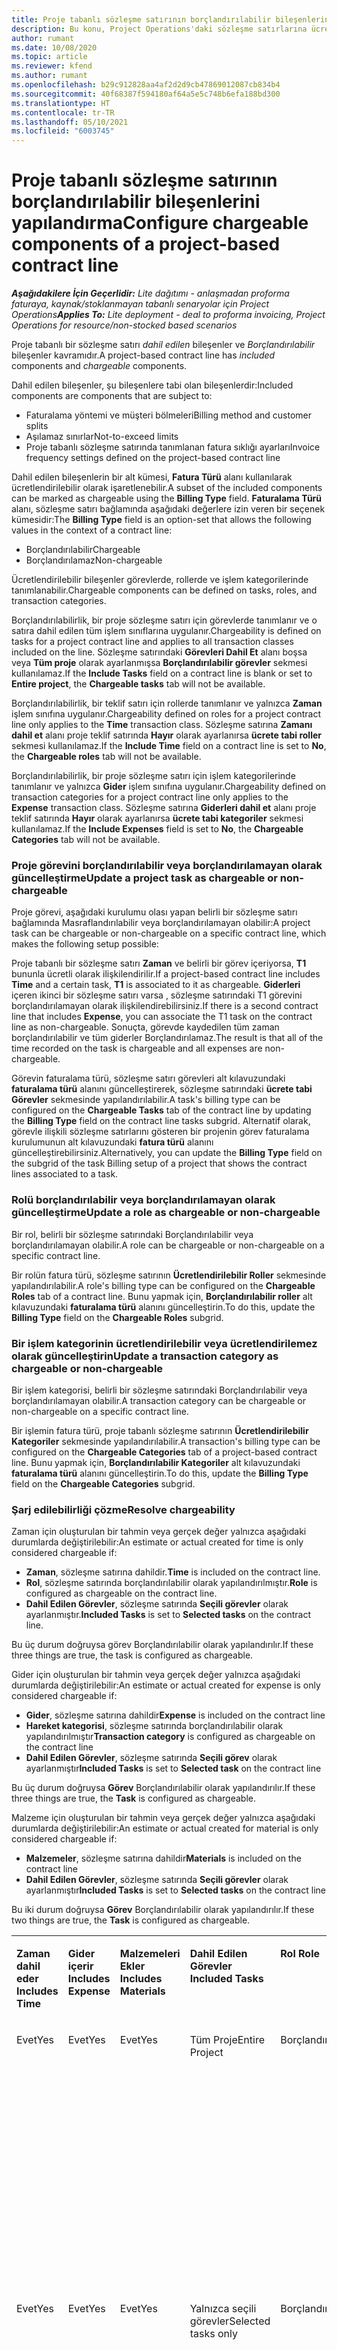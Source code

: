 ```yaml
---
title: Proje tabanlı sözleşme satırının borçlandırılabilir bileşenlerini yapılandırma
description: Bu konu, Project Operations'daki sözleşme satırlarına ücretlendirilebilir bileşenlerin nasıl eklenebilir olduğu hakkında bilgi sağlar.
author: rumant
ms.date: 10/08/2020
ms.topic: article
ms.reviewer: kfend
ms.author: rumant
ms.openlocfilehash: b29c912828aa4af2d2d9cb47869012087cb834b4
ms.sourcegitcommit: 40f68387f594180af64a5e5c748b6efa188bd300
ms.translationtype: HT
ms.contentlocale: tr-TR
ms.lasthandoff: 05/10/2021
ms.locfileid: "6003745"
---
```

# <a name="configure-chargeable-components-of-a-project-based-contract-line"></a><span data-ttu-id="10b53-103">Proje tabanlı sözleşme satırının borçlandırılabilir bileşenlerini yapılandırma</span><span class="sxs-lookup"><span data-stu-id="10b53-103">Configure chargeable components of a project-based contract line</span></span>

<span data-ttu-id="10b53-104">_**Aşağıdakilere İçin Geçerlidir:** Lite dağıtımı - anlaşmadan proforma faturaya, kaynak/stoklanmayan tabanlı senaryolar için Project Operations_</span><span class="sxs-lookup"><span data-stu-id="10b53-104">_**Applies To:** Lite deployment - deal to proforma invoicing, Project Operations for resource/non-stocked based scenarios_</span></span>

<span data-ttu-id="10b53-105">Proje tabanlı bir sözleşme satırı *dahil edilen* bileşenler ve *Borçlandırılabilir* bileşenler kavramıdır.</span><span class="sxs-lookup"><span data-stu-id="10b53-105">A project-based contract line has *included* components and *chargeable* components.</span></span>

<span data-ttu-id="10b53-106">Dahil edilen bileşenler, şu bileşenlere tabi olan bileşenlerdir:</span><span class="sxs-lookup"><span data-stu-id="10b53-106">Included components are components that are subject to:</span></span>

  - <span data-ttu-id="10b53-107">Faturalama yöntemi ve müşteri bölmeleri</span><span class="sxs-lookup"><span data-stu-id="10b53-107">Billing method and customer splits</span></span>
  - <span data-ttu-id="10b53-108">Aşılamaz sınırlar</span><span class="sxs-lookup"><span data-stu-id="10b53-108">Not-to-exceed limits</span></span> 
  - <span data-ttu-id="10b53-109">Proje tabanlı sözleşme satırında tanımlanan fatura sıklığı ayarları</span><span class="sxs-lookup"><span data-stu-id="10b53-109">Invoice frequency settings defined on the project-based contract line</span></span>

<span data-ttu-id="10b53-110">Dahil edilen bileşenlerin bir alt kümesi, **Fatura Türü** alanı kullanılarak ücretlendirilebilir olarak işaretlenebilir.</span><span class="sxs-lookup"><span data-stu-id="10b53-110">A subset of the included components can be marked as chargeable using the **Billing Type** field.</span></span> <span data-ttu-id="10b53-111">**Faturalama Türü** alanı, sözleşme satırı bağlamında aşağıdaki değerlere izin veren bir seçenek kümesidir:</span><span class="sxs-lookup"><span data-stu-id="10b53-111">The **Billing Type** field is an option-set that allows the following values in the context of a contract line:</span></span>

  - <span data-ttu-id="10b53-112">Borçlandırılabilir</span><span class="sxs-lookup"><span data-stu-id="10b53-112">Chargeable</span></span>
  - <span data-ttu-id="10b53-113">Borçlandırılamaz</span><span class="sxs-lookup"><span data-stu-id="10b53-113">Non-chargeable</span></span>

<span data-ttu-id="10b53-114">Ücretlendirilebilir bileşenler görevlerde, rollerde ve işlem kategorilerinde tanımlanabilir.</span><span class="sxs-lookup"><span data-stu-id="10b53-114">Chargeable components can be defined on tasks, roles, and transaction categories.</span></span>

<span data-ttu-id="10b53-115">Borçlandırılabilirlik, bir proje sözleşme satırı için görevlerde tanımlanır ve o satıra dahil edilen tüm işlem sınıflarına uygulanır.</span><span class="sxs-lookup"><span data-stu-id="10b53-115">Chargeability is defined on tasks for a project contract line and applies to all transaction classes included on the line.</span></span> <span data-ttu-id="10b53-116">Sözleşme satırındaki **Görevleri Dahil Et** alanı boşsa veya **Tüm proje** olarak ayarlanmışsa **Borçlandırılabilir görevler** sekmesi kullanılamaz.</span><span class="sxs-lookup"><span data-stu-id="10b53-116">If the **Include Tasks** field on a contract line is blank or set to **Entire project**, the **Chargeable tasks** tab will not be available.</span></span>

<span data-ttu-id="10b53-117">Borçlandırılabilirlik, bir teklif satırı için rollerde tanımlanır ve yalnızca **Zaman** işlem sınıfına uygulanır.</span><span class="sxs-lookup"><span data-stu-id="10b53-117">Chargeability defined on roles for a project contract line only applies to the **Time** transaction class.</span></span> <span data-ttu-id="10b53-118">Sözleşme satırına **Zamanı dahil et** alanı proje teklif satırında **Hayır** olarak ayarlanırsa **ücrete tabi roller** sekmesi kullanılamaz.</span><span class="sxs-lookup"><span data-stu-id="10b53-118">If the **Include Time** field on a contract line is set to **No**, the **Chargeable roles** tab will not be available.</span></span>

<span data-ttu-id="10b53-119">Borçlandırılabilirlik, bir proje sözleşme satırı için işlem kategorilerinde tanımlanır ve yalnızca **Gider** işlem sınıfına uygulanır.</span><span class="sxs-lookup"><span data-stu-id="10b53-119">Chargeability defined on transaction categories for a project contract line only applies to the **Expense** transaction class.</span></span> <span data-ttu-id="10b53-120">Sözleşme satırına **Giderleri dahil et** alanı proje teklif satırında **Hayır** olarak ayarlanırsa **ücrete tabi kategoriler** sekmesi kullanılamaz.</span><span class="sxs-lookup"><span data-stu-id="10b53-120">If the **Include Expenses** field is set to **No**, the **Chargeable Categories** tab will not be available.</span></span>

### <a name="update-a-project-task-as-chargeable-or-non-chargeable"></a><span data-ttu-id="10b53-121">Proje görevini borçlandırılabilir veya borçlandırılamayan olarak güncelleştirme</span><span class="sxs-lookup"><span data-stu-id="10b53-121">Update a project task as chargeable or non-chargeable</span></span>

<span data-ttu-id="10b53-122">Proje görevi, aşağıdaki kurulumu olası yapan belirli bir sözleşme satırı bağlamında Masraflandırılabilir veya borçlandırılamayan olabilir:</span><span class="sxs-lookup"><span data-stu-id="10b53-122">A project task can be chargeable or non-chargeable on a specific contract line, which makes the following setup possible:</span></span>

<span data-ttu-id="10b53-123">Proje tabanlı bir sözleşme satırı **Zaman** ve belirli bir görev içeriyorsa, **T1** bununla ücretli olarak ilişkilendirilir.</span><span class="sxs-lookup"><span data-stu-id="10b53-123">If a project-based contract line includes **Time** and a certain task, **T1** is associated to it as chargeable.</span></span> <span data-ttu-id="10b53-124">**Giderleri** içeren ikinci bir sözleşme satırı varsa , sözleşme satırındaki T1 görevini borçlandırılamayan olarak ilişkilendirebilirsiniz.</span><span class="sxs-lookup"><span data-stu-id="10b53-124">If there is a second contract line that includes **Expense**, you can associate the T1 task on the contract line as non-chargeable.</span></span> <span data-ttu-id="10b53-125">Sonuçta, görevde kaydedilen tüm zaman borçlandırılabilir ve tüm giderler Borçlandırılamaz.</span><span class="sxs-lookup"><span data-stu-id="10b53-125">The result is that all of the time recorded on the task is chargeable and all expenses are non-chargeable.</span></span>

<span data-ttu-id="10b53-126">Görevin faturalama türü, sözleşme satırı görevleri alt kılavuzundaki **faturalama türü** alanını güncelleştirerek, sözleşme satırındaki **ücrete tabi Görevler** sekmesinde yapılandırılabilir.</span><span class="sxs-lookup"><span data-stu-id="10b53-126">A task's billing type can be configured on the **Chargeable Tasks** tab of the contract line by updating the **Billing Type** field on the contract line tasks subgrid.</span></span> <span data-ttu-id="10b53-127">Alternatif olarak, görevle ilişkili sözleşme satırlarını gösteren bir projenin görev faturalama kurulumunun alt kılavuzundaki **fatura türü** alanını güncelleştirebilirsiniz.</span><span class="sxs-lookup"><span data-stu-id="10b53-127">Alternatively, you can update the **Billing Type** field on the subgrid of the task Billing setup of a project that shows the contract lines associated to a task.</span></span>

### <a name="update-a-role-as-chargeable-or-non-chargeable"></a><span data-ttu-id="10b53-128">Rolü borçlandırılabilir veya borçlandırılamayan olarak güncelleştirme</span><span class="sxs-lookup"><span data-stu-id="10b53-128">Update a role as chargeable or non-chargeable</span></span>

<span data-ttu-id="10b53-129">Bir rol, belirli bir sözleşme satırındaki Borçlandırılabilir veya borçlandırılamayan olabilir.</span><span class="sxs-lookup"><span data-stu-id="10b53-129">A role can be chargeable or non-chargeable on a specific contract line.</span></span>

<span data-ttu-id="10b53-130">Bir rolün fatura türü, sözleşme satırının **Ücretlendirilebilir Roller** sekmesinde yapılandırılabilir.</span><span class="sxs-lookup"><span data-stu-id="10b53-130">A role's billing type can be configured on the **Chargeable Roles** tab of a contract line.</span></span> <span data-ttu-id="10b53-131">Bunu yapmak için, **Borçlandırılabilir roller** alt kılavuzundaki **faturalama türü** alanını güncelleştirin.</span><span class="sxs-lookup"><span data-stu-id="10b53-131">To do this, update the **Billing Type** field on the **Chargeable Roles** subgrid.</span></span>

### <a name="update-a-transaction-category-as-chargeable-or-non-chargeable"></a><span data-ttu-id="10b53-132">Bir işlem kategorinin ücretlendirilebilir veya ücretlendirilemez olarak güncelleştirin</span><span class="sxs-lookup"><span data-stu-id="10b53-132">Update a transaction category as chargeable or non-chargeable</span></span>

<span data-ttu-id="10b53-133">Bir işlem kategorisi, belirli bir sözleşme satırındaki Borçlandırılabilir veya borçlandırılamayan olabilir.</span><span class="sxs-lookup"><span data-stu-id="10b53-133">A transaction category can be chargeable or non-chargeable on a specific contract line.</span></span>

<span data-ttu-id="10b53-134">Bir işlemin fatura türü, proje tabanlı sözleşme satırının **Ücretlendirilebilir Kategoriler** sekmesinde yapılandırılabilir.</span><span class="sxs-lookup"><span data-stu-id="10b53-134">A transaction's billing type can be configured on the **Chargeable Categories** tab of a project-based contract line.</span></span> <span data-ttu-id="10b53-135">Bunu yapmak için, **Borçlandırılabilir Kategoriler** alt kılavuzundaki **faturalama türü** alanını güncelleştirin.</span><span class="sxs-lookup"><span data-stu-id="10b53-135">To do this, update the **Billing Type** field on the **Chargeable Categories** subgrid.</span></span>

### <a name="resolve-chargeability"></a><span data-ttu-id="10b53-136">Şarj edilebilirliği çözme</span><span class="sxs-lookup"><span data-stu-id="10b53-136">Resolve chargeability</span></span>

<span data-ttu-id="10b53-137">Zaman için oluşturulan bir tahmin veya gerçek değer yalnızca aşağıdaki durumlarda değiştirilebilir:</span><span class="sxs-lookup"><span data-stu-id="10b53-137">An estimate or actual created for time is only considered chargeable if:</span></span>

   - <span data-ttu-id="10b53-138">**Zaman**, sözleşme satırına dahildir.</span><span class="sxs-lookup"><span data-stu-id="10b53-138">**Time** is included on the contract line.</span></span>
   - <span data-ttu-id="10b53-139">**Rol**, sözleşme satırında borçlandırılabilir olarak yapılandırılmıştır.</span><span class="sxs-lookup"><span data-stu-id="10b53-139">**Role** is configured as chargeable on the contract line.</span></span>
   - <span data-ttu-id="10b53-140">**Dahil Edilen Görevler**, sözleşme satırında **Seçili görevler** olarak ayarlanmıştır.</span><span class="sxs-lookup"><span data-stu-id="10b53-140">**Included Tasks** is set to **Selected tasks** on the contract line.</span></span>
 
 <span data-ttu-id="10b53-141">Bu üç durum doğruysa görev Borçlandırılabilir olarak yapılandırılır.</span><span class="sxs-lookup"><span data-stu-id="10b53-141">If these three things are true, the task is configured as chargeable.</span></span> 

<span data-ttu-id="10b53-142">Gider için oluşturulan bir tahmin veya gerçek değer yalnızca aşağıdaki durumlarda değiştirilebilir:</span><span class="sxs-lookup"><span data-stu-id="10b53-142">An estimate or actual created for expense is only considered chargeable if:</span></span>

   - <span data-ttu-id="10b53-143">**Gider**, sözleşme satırına dahildir</span><span class="sxs-lookup"><span data-stu-id="10b53-143">**Expense** is included on the contract line</span></span>
   - <span data-ttu-id="10b53-144">**Hareket kategorisi**, sözleşme satırında borçlandırılabilir olarak yapılandırılmıştır</span><span class="sxs-lookup"><span data-stu-id="10b53-144">**Transaction category** is configured as chargeable on the contract line</span></span>
   - <span data-ttu-id="10b53-145">**Dahil Edilen Görevler**, sözleşme satırında **Seçili görev** olarak ayarlanmıştır</span><span class="sxs-lookup"><span data-stu-id="10b53-145">**Included Tasks** is set to **Selected task** on the contract line</span></span>
  
 <span data-ttu-id="10b53-146">Bu üç durum doğruysa **Görev** Borçlandırılabilir olarak yapılandırılır.</span><span class="sxs-lookup"><span data-stu-id="10b53-146">If these three things are true, the **Task** is configured as chargeable.</span></span> 

<span data-ttu-id="10b53-147">Malzeme için oluşturulan bir tahmin veya gerçek değer yalnızca aşağıdaki durumlarda değiştirilebilir:</span><span class="sxs-lookup"><span data-stu-id="10b53-147">An estimate or actual created for material is only considered chargeable if:</span></span>

   - <span data-ttu-id="10b53-148">**Malzemeler**, sözleşme satırına dahildir</span><span class="sxs-lookup"><span data-stu-id="10b53-148">**Materials** is included on the contract line</span></span>
   - <span data-ttu-id="10b53-149">**Dahil Edilen Görevler**, sözleşme satırında **Seçili görevler** olarak ayarlanmıştır</span><span class="sxs-lookup"><span data-stu-id="10b53-149">**Included Tasks** is set to **Selected tasks** on the contract line</span></span>

<span data-ttu-id="10b53-150">Bu iki durum doğruysa **Görev** Borçlandırılabilir olarak yapılandırılır.</span><span class="sxs-lookup"><span data-stu-id="10b53-150">If these two things are true, the **Task** is configured as chargeable.</span></span> 

<table border="0" cellspacing="0" cellpadding="0">
    <tbody>
        <tr>
            <td width="70" valign="top">
                <p><span data-ttu-id="10b53-151">
                    <strong>Zaman dahil eder</strong>
                </span><span class="sxs-lookup"><span data-stu-id="10b53-151">
                    <strong>Includes Time</strong>
                </span></span></p>
            </td>
            <td width="78" valign="top">
                <p><span data-ttu-id="10b53-152">
                    <strong>Gider içerir</strong>
                    <strong></strong>
                </span><span class="sxs-lookup"><span data-stu-id="10b53-152">
                    <strong>Includes Expense</strong>
                    <strong></strong>
                </span></span></p>
            </td>
            <td width="63" valign="top">
                <p><span data-ttu-id="10b53-153">
                    <strong>Malzemeleri Ekler</strong>
                    <strong></strong>
                </span><span class="sxs-lookup"><span data-stu-id="10b53-153">
                    <strong>Includes Materials</strong>
                    <strong></strong>
                </span></span></p>
            </td>
            <td width="75" valign="top">
                <p><span data-ttu-id="10b53-154">
                    <strong>Dahil Edilen Görevler</strong>
                    <strong></strong>
                </span><span class="sxs-lookup"><span data-stu-id="10b53-154">
                    <strong>Included Tasks</strong>
                    <strong></strong>
                </span></span></p>
            </td>
            <td width="65" valign="top">
                <p><span data-ttu-id="10b53-155">
                    <strong>Rol</strong>
                    <strong></strong>
                </span><span class="sxs-lookup"><span data-stu-id="10b53-155">
                    <strong>Role</strong>
                    <strong></strong>
                </span></span></p>
            </td>
            <td width="70" valign="top">
                <p><span data-ttu-id="10b53-156">
                    <strong>Kategori</strong>
                    <strong></strong>
                </span><span class="sxs-lookup"><span data-stu-id="10b53-156">
                    <strong>Category</strong>
                    <strong></strong>
                </span></span></p>
            </td>
            <td width="65" valign="top">
                <p><span data-ttu-id="10b53-157">
                    <strong>Görev</strong>
                    <strong></strong>
                </span><span class="sxs-lookup"><span data-stu-id="10b53-157">
                    <strong>Task</strong>
                    <strong></strong>
                </span></span></p>
            </td>
            <td width="350" valign="top">
                <p><span data-ttu-id="10b53-158">
                    <strong>Borçlandırılabilirlik etkisi</strong>
                </span><span class="sxs-lookup"><span data-stu-id="10b53-158">
                    <strong>Chargeability impact</strong>
                </span></span></p>
            </td>
        </tr>
        <tr>
            <td width="70" valign="top">
                <p>
<span data-ttu-id="10b53-159">Evet</span><span class="sxs-lookup"><span data-stu-id="10b53-159">Yes</span></span> </p>
            </td>
            <td width="78" valign="top">
                <p>
<span data-ttu-id="10b53-160">Evet</span><span class="sxs-lookup"><span data-stu-id="10b53-160">Yes</span></span> </p>
            </td>
            <td width="63" valign="top">
                <p>
<span data-ttu-id="10b53-161">Evet</span><span class="sxs-lookup"><span data-stu-id="10b53-161">Yes</span></span> </p>
            </td>
            <td width="75" valign="top">
                <p>
<span data-ttu-id="10b53-162">Tüm Proje</span><span class="sxs-lookup"><span data-stu-id="10b53-162">Entire Project</span></span> </p>
            </td>
            <td width="65" valign="top">
                <p>
<span data-ttu-id="10b53-163">Borçlandırılabilir</span><span class="sxs-lookup"><span data-stu-id="10b53-163">Chargeable</span></span> </p>
            </td>
            <td width="70" valign="top">
                <p>
<span data-ttu-id="10b53-164">Borçlandırılabilir</span><span class="sxs-lookup"><span data-stu-id="10b53-164">Chargeable</span></span> </p>
            </td>
            <td width="65" valign="top">
                <p>
<span data-ttu-id="10b53-165">Ayarlanamıyor</span><span class="sxs-lookup"><span data-stu-id="10b53-165">Can't be set</span></span> </p>
            </td>
            <td width="350" valign="top">
                <p>
<span data-ttu-id="10b53-166">Bir zaman gerçek değeri faturalama: <strong>Borçlandırılabilir</strong>
                </span><span class="sxs-lookup"><span data-stu-id="10b53-166">Billing on a time actual: <strong>Chargeable</strong>
                </span></span></p>
                <p>
<span data-ttu-id="10b53-167">Gider gerçek değeri faturalama türü: <strong>Borçlandırılabilir</strong>
                </span><span class="sxs-lookup"><span data-stu-id="10b53-167">Billing type on expense actual: <strong>Chargeable</strong>
                </span></span></p>
                <p>
<span data-ttu-id="10b53-168">Malzeme gerçek değeri faturalama türü: <strong>Borçlandırılabilir</strong>
                </span><span class="sxs-lookup"><span data-stu-id="10b53-168">Billing type on material actual: <strong>Chargeable</strong>
                </span></span></p>
            </td>
        </tr>
        <tr>
            <td width="70" valign="top">
                <p>
<span data-ttu-id="10b53-169">Evet</span><span class="sxs-lookup"><span data-stu-id="10b53-169">Yes</span></span> </p>
            </td>
            <td width="78" valign="top">
                <p>
<span data-ttu-id="10b53-170">Evet</span><span class="sxs-lookup"><span data-stu-id="10b53-170">Yes</span></span> </p>
            </td>
            <td width="63" valign="top">
                <p>
<span data-ttu-id="10b53-171">Evet</span><span class="sxs-lookup"><span data-stu-id="10b53-171">Yes</span></span> </p>
            </td>
            <td width="75" valign="top">
                <p>
<span data-ttu-id="10b53-172">Yalnızca seçili görevler</span><span class="sxs-lookup"><span data-stu-id="10b53-172">Selected tasks only</span></span> </p>
            </td>
            <td width="65" valign="top">
                <p>
<span data-ttu-id="10b53-173">Borçlandırılabilir</span><span class="sxs-lookup"><span data-stu-id="10b53-173">Chargeable</span></span> </p>
            </td>
            <td width="70" valign="top">
                <p>
<span data-ttu-id="10b53-174">Borçlandırılabilir</span><span class="sxs-lookup"><span data-stu-id="10b53-174">Chargeable</span></span> </p>
            </td>
            <td width="65" valign="top">
                <p>
<span data-ttu-id="10b53-175">Borçlandırılabilir</span><span class="sxs-lookup"><span data-stu-id="10b53-175">Chargeable</span></span> </p>
            </td>
            <td width="350" valign="top">
                <p>
<span data-ttu-id="10b53-176">Bir zaman gerçek değeri faturalama: <strong>Borçlandırılabilir</strong>
                </span><span class="sxs-lookup"><span data-stu-id="10b53-176">Billing on a time actual: <strong>Chargeable</strong>
                </span></span></p>
                <p>
<span data-ttu-id="10b53-177">Gider gerçek değeri faturalama türü: <strong>Borçlandırılabilir</strong>
                </span><span class="sxs-lookup"><span data-stu-id="10b53-177">Billing type on expense actual: <strong>Chargeable</strong>
                </span></span></p>
                <p>
<span data-ttu-id="10b53-178">Malzeme gerçek değeri faturalama türü: <strong>Borçlandırılabilir</strong>
                </span><span class="sxs-lookup"><span data-stu-id="10b53-178">Billing type on material actual: <strong>Chargeable</strong>
                </span></span></p>
            </td>
        </tr>
        <tr>
            <td width="70" valign="top">
                <p>
<span data-ttu-id="10b53-179">Evet</span><span class="sxs-lookup"><span data-stu-id="10b53-179">Yes</span></span> </p>
            </td>
            <td width="78" valign="top">
                <p>
<span data-ttu-id="10b53-180">Evet</span><span class="sxs-lookup"><span data-stu-id="10b53-180">Yes</span></span> </p>
            </td>
            <td width="63" valign="top">
                <p>
<span data-ttu-id="10b53-181">Evet</span><span class="sxs-lookup"><span data-stu-id="10b53-181">Yes</span></span> </p>
            </td>
            <td width="75" valign="top">
                <p>
<span data-ttu-id="10b53-182">Yalnızca seçili görevler</span><span class="sxs-lookup"><span data-stu-id="10b53-182">Selected tasks only</span></span> </p>
            </td>
            <td width="65" valign="top">
                <p><span data-ttu-id="10b53-183">
                    <strong>Borçlandırılamaz</strong>
                </span><span class="sxs-lookup"><span data-stu-id="10b53-183">
                    <strong>Non - Chargeable</strong>
                </span></span></p>
            </td>
            <td width="70" valign="top">
                <p>
<span data-ttu-id="10b53-184">Borçlandırılabilir</span><span class="sxs-lookup"><span data-stu-id="10b53-184">Chargeable</span></span> </p>
            </td>
            <td width="65" valign="top">
                <p>
<span data-ttu-id="10b53-185">Borçlandırılabilir</span><span class="sxs-lookup"><span data-stu-id="10b53-185">Chargeable</span></span> </p>
            </td>
            <td width="350" valign="top">
                <p>
<span data-ttu-id="10b53-186">Bir zaman gerçek değeri faturalama: <strong>Borçlandırılamaz</strong>
                </span><span class="sxs-lookup"><span data-stu-id="10b53-186">Billing on a time actual: <strong>Non-Chargeable</strong>
                </span></span></p>
                <p>
<span data-ttu-id="10b53-187">Geçerli gider faturalama türü: Borçlandırılabilir</span><span class="sxs-lookup"><span data-stu-id="10b53-187">Billing type on expense actual: Chargeable</span></span> </p>
                <p>
<span data-ttu-id="10b53-188">Geçerli malzemede faturalama türü: Borçlandırılabilir</span><span class="sxs-lookup"><span data-stu-id="10b53-188">Billing type on material actual: Chargeable</span></span> </p>
            </td>
        </tr>
        <tr>
            <td width="70" valign="top">
                <p>
<span data-ttu-id="10b53-189">Evet</span><span class="sxs-lookup"><span data-stu-id="10b53-189">Yes</span></span> </p>
            </td>
            <td width="78" valign="top">
                <p>
<span data-ttu-id="10b53-190">Evet</span><span class="sxs-lookup"><span data-stu-id="10b53-190">Yes</span></span> </p>
            </td>
            <td width="63" valign="top">
                <p>
<span data-ttu-id="10b53-191">Evet</span><span class="sxs-lookup"><span data-stu-id="10b53-191">Yes</span></span> </p>
            </td>
            <td width="75" valign="top">
                <p>
<span data-ttu-id="10b53-192">Yalnızca seçili görevler</span><span class="sxs-lookup"><span data-stu-id="10b53-192">Selected tasks only</span></span> </p>
            </td>
            <td width="65" valign="top">
                <p>
<span data-ttu-id="10b53-193">Borçlandırılabilir</span><span class="sxs-lookup"><span data-stu-id="10b53-193">Chargeable</span></span> </p>
            </td>
            <td width="70" valign="top">
                <p>
<span data-ttu-id="10b53-194">Borçlandırılabilir</span><span class="sxs-lookup"><span data-stu-id="10b53-194">Chargeable</span></span> </p>
            </td>
            <td width="65" valign="top">
                <p><span data-ttu-id="10b53-195">
                    <strong>Borçlandırılamaz</strong>
                </span><span class="sxs-lookup"><span data-stu-id="10b53-195">
                    <strong>Non-Chargeable</strong>
                </span></span></p>
            </td>
            <td width="350" valign="top">
                <p>
<span data-ttu-id="10b53-196">Bir zaman gerçek değeri faturalama: <strong>Borçlandırılamaz</strong>
                </span><span class="sxs-lookup"><span data-stu-id="10b53-196">Billing on a time actual: <strong>Non-Chargeable</strong>
                </span></span></p>
                <p>
<span data-ttu-id="10b53-197">Gider gerçek değeri faturalama türü: <strong>Borçlandırılamaz</strong>
                </span><span class="sxs-lookup"><span data-stu-id="10b53-197">Billing type on expense actual: <strong>Non-Chargeable</strong>
                </span></span></p>
                <p>
<span data-ttu-id="10b53-198">Malzeme gerçek değeri faturalama türü: <strong>Borçlandırılamaz</strong>
                </span><span class="sxs-lookup"><span data-stu-id="10b53-198">Billing type on material actual: <strong>Non-Chargeable</strong>
                </span></span></p>
            </td>
        </tr>
        <tr>
            <td width="70" valign="top">
                <p>
<span data-ttu-id="10b53-199">Evet</span><span class="sxs-lookup"><span data-stu-id="10b53-199">Yes</span></span> </p>
            </td>
            <td width="78" valign="top">
                <p>
<span data-ttu-id="10b53-200">Evet</span><span class="sxs-lookup"><span data-stu-id="10b53-200">Yes</span></span> </p>
            </td>
            <td width="63" valign="top">
                <p>
<span data-ttu-id="10b53-201">Evet</span><span class="sxs-lookup"><span data-stu-id="10b53-201">Yes</span></span> </p>
            </td>
            <td width="75" valign="top">
                <p>
<span data-ttu-id="10b53-202">Yalnızca seçili görevler</span><span class="sxs-lookup"><span data-stu-id="10b53-202">Selected tasks only</span></span> </p>
            </td>
            <td width="65" valign="top">
                <p><span data-ttu-id="10b53-203">
                    <strong>Borçlandırılamaz</strong>
                </span><span class="sxs-lookup"><span data-stu-id="10b53-203">
                    <strong>Non-Chargeable</strong>
                </span></span></p>
            </td>
            <td width="70" valign="top">
                <p>
<span data-ttu-id="10b53-204">Borçlandırılabilir</span><span class="sxs-lookup"><span data-stu-id="10b53-204">Chargeable</span></span> </p>
            </td>
            <td width="65" valign="top">
                <p><span data-ttu-id="10b53-205">
                    <strong>Borçlandırılamaz</strong>
                </span><span class="sxs-lookup"><span data-stu-id="10b53-205">
                    <strong>Non- Chargeable</strong>
                </span></span></p>
            </td>
            <td width="350" valign="top">
                <p>
<span data-ttu-id="10b53-206">Bir zaman gerçek değeri faturalama: <strong>Borçlandırılamaz</strong>
                </span><span class="sxs-lookup"><span data-stu-id="10b53-206">Billing on a time actual: <strong>Non-Chargeable</strong>
                </span></span></p>
                <p>
<span data-ttu-id="10b53-207">Gider gerçek değeri faturalama türü: <strong>Borçlandırılamaz</strong>
                </span><span class="sxs-lookup"><span data-stu-id="10b53-207">Billing type on expense actual: <strong>Non-Chargeable</strong>
                </span></span></p>
                <p>
<span data-ttu-id="10b53-208">Malzeme gerçek değeri faturalama türü: <strong>Borçlandırılamaz</strong>
                </span><span class="sxs-lookup"><span data-stu-id="10b53-208">Billing type on material actual: <strong> Non-Chargeable</strong>
                </span></span></p>
            </td>
        </tr>
        <tr>
            <td width="70" valign="top">
                <p>
<span data-ttu-id="10b53-209">Evet</span><span class="sxs-lookup"><span data-stu-id="10b53-209">Yes</span></span> </p>
            </td>
            <td width="78" valign="top">
                <p>
<span data-ttu-id="10b53-210">Evet</span><span class="sxs-lookup"><span data-stu-id="10b53-210">Yes</span></span> </p>
            </td>
            <td width="63" valign="top">
                <p>
<span data-ttu-id="10b53-211">Evet</span><span class="sxs-lookup"><span data-stu-id="10b53-211">Yes</span></span> </p>
            </td>
            <td width="75" valign="top">
                <p>
<span data-ttu-id="10b53-212">Yalnızca seçili görevler</span><span class="sxs-lookup"><span data-stu-id="10b53-212">Selected tasks only</span></span> </p>
            </td>
            <td width="65" valign="top">
                <p><span data-ttu-id="10b53-213">
                    <strong>Borçlandırılamaz</strong>
                </span><span class="sxs-lookup"><span data-stu-id="10b53-213">
                    <strong>Non-Chargeable</strong>
                </span></span></p>
            </td>
            <td width="70" valign="top">
                <p><span data-ttu-id="10b53-214">
                    <strong>Borçlandırılamaz</strong>
                </span><span class="sxs-lookup"><span data-stu-id="10b53-214">
                    <strong>Non-Chargeable</strong>
                </span></span></p>
            </td>
            <td width="65" valign="top">
                <p>
<span data-ttu-id="10b53-215">Borçlandırılabilir</span><span class="sxs-lookup"><span data-stu-id="10b53-215">Chargeable</span></span> </p>
            </td>
            <td width="350" valign="top">
                <p>
<span data-ttu-id="10b53-216">Bir zaman gerçek değeri faturalama: <strong>Borçlandırılamaz</strong>
                </span><span class="sxs-lookup"><span data-stu-id="10b53-216">Billing on a time actual: <strong>Non-Chargeable</strong>
                </span></span></p>
                <p>
<span data-ttu-id="10b53-217">Gider gerçek değeri faturalama türü: <strong>Borçlandırılamaz</strong>
                </span><span class="sxs-lookup"><span data-stu-id="10b53-217">Billing type on expense actual: <strong> Non-Chargeable</strong>
                </span></span></p>
                <p>
<span data-ttu-id="10b53-218">Geçerli malzemede faturalama türü: Borçlandırılabilir</span><span class="sxs-lookup"><span data-stu-id="10b53-218">Billing type on material actual: Chargeable</span></span> </p>
            </td>
        </tr>
        <tr>
            <td width="70" valign="top">
                <p><span data-ttu-id="10b53-219">
                    <strong>No</strong>
                </span><span class="sxs-lookup"><span data-stu-id="10b53-219">
                    <strong>No</strong>
                </span></span></p>
            </td>
            <td width="78" valign="top">
                <p>
<span data-ttu-id="10b53-220">Evet</span><span class="sxs-lookup"><span data-stu-id="10b53-220">Yes</span></span> </p>
            </td>
            <td width="63" valign="top">
                <p>
<span data-ttu-id="10b53-221">Evet</span><span class="sxs-lookup"><span data-stu-id="10b53-221">Yes</span></span> </p>
            </td>
            <td width="75" valign="top">
                <p>
<span data-ttu-id="10b53-222">Tüm Proje</span><span class="sxs-lookup"><span data-stu-id="10b53-222">Entire Project</span></span> </p>
            </td>
            <td width="65" valign="top">
                <p>
<span data-ttu-id="10b53-223">Ayarlanamıyor</span><span class="sxs-lookup"><span data-stu-id="10b53-223">Can't be set</span></span> </p>
            </td>
            <td width="70" valign="top">
                <p><span data-ttu-id="10b53-224">
                    <strong>Borçlandırılabilir</strong>
                </span><span class="sxs-lookup"><span data-stu-id="10b53-224">
                    <strong>Chargeable</strong>
                </span></span></p>
            </td>
            <td width="65" valign="top">
                <p>
<span data-ttu-id="10b53-225">Ayarlanamıyor</span><span class="sxs-lookup"><span data-stu-id="10b53-225">Can't be set</span></span> </p>
            </td>
            <td width="350" valign="top">
                <p>
<span data-ttu-id="10b53-226">Bir zaman gerçek değeri faturalama: <strong>Kullanılamaz</strong>
                </span><span class="sxs-lookup"><span data-stu-id="10b53-226">Billing on a time actual: <strong>Not available</strong>
                </span></span></p>
                <p>
<span data-ttu-id="10b53-227">Geçerli gider faturalama türü: Borçlandırılabilir</span><span class="sxs-lookup"><span data-stu-id="10b53-227">Billing type on expense actual: Chargeable</span></span> </p>
                <p>
<span data-ttu-id="10b53-228">Geçerli malzemede faturalama türü: Borçlandırılabilir</span><span class="sxs-lookup"><span data-stu-id="10b53-228">Billing type on material actual: Chargeable</span></span> </p>
            </td>
        </tr>
        <tr>
            <td width="70" valign="top">
                <p><span data-ttu-id="10b53-229">
                    <strong>No</strong>
                </span><span class="sxs-lookup"><span data-stu-id="10b53-229">
                    <strong>No</strong>
                </span></span></p>
            </td>
            <td width="78" valign="top">
                <p>
<span data-ttu-id="10b53-230">Evet</span><span class="sxs-lookup"><span data-stu-id="10b53-230">Yes</span></span> </p>
            </td>
            <td width="63" valign="top">
                <p>
<span data-ttu-id="10b53-231">Evet</span><span class="sxs-lookup"><span data-stu-id="10b53-231">Yes</span></span> </p>
            </td>
            <td width="75" valign="top">
                <p>
<span data-ttu-id="10b53-232">Tüm Proje</span><span class="sxs-lookup"><span data-stu-id="10b53-232">Entire Project</span></span> </p>
            </td>
            <td width="65" valign="top">
                <p>
<span data-ttu-id="10b53-233">Ayarlanamıyor</span><span class="sxs-lookup"><span data-stu-id="10b53-233">Can't be set</span></span> </p>
            </td>
            <td width="70" valign="top">
                <p><span data-ttu-id="10b53-234">
                    <strong>Borçlandırılamaz</strong>
                </span><span class="sxs-lookup"><span data-stu-id="10b53-234">
                    <strong>Non-Chargeable</strong>
                </span></span></p>
            </td>
            <td width="65" valign="top">
                <p>
<span data-ttu-id="10b53-235">Ayarlanamıyor</span><span class="sxs-lookup"><span data-stu-id="10b53-235">Can't be set</span></span> </p>
            </td>
            <td width="350" valign="top">
                <p>
<span data-ttu-id="10b53-236">Bir zaman gerçek değeri faturalama: <strong>Kullanılamaz</strong>
                </span><span class="sxs-lookup"><span data-stu-id="10b53-236">Billing on a time actual: <strong>Not available</strong>
                </span></span></p>
                <p>
<span data-ttu-id="10b53-237">Gider gerçek değeri faturalama türü: <strong>Borçlandırılamaz</strong>
                </span><span class="sxs-lookup"><span data-stu-id="10b53-237">Billing type on expense actual: <strong> Non-chargeable</strong>
                </span></span></p>
                <p>
<span data-ttu-id="10b53-238">Geçerli malzemede faturalama türü: Borçlandırılabilir</span><span class="sxs-lookup"><span data-stu-id="10b53-238">Billing type on material actual: Chargeable</span></span> </p>
            </td>
        </tr>
        <tr>
            <td width="70" valign="top">
                <p>
<span data-ttu-id="10b53-239">Evet</span><span class="sxs-lookup"><span data-stu-id="10b53-239">Yes</span></span> </p>
            </td>
            <td width="78" valign="top">
                <p><span data-ttu-id="10b53-240">
                    <strong>No</strong>
                </span><span class="sxs-lookup"><span data-stu-id="10b53-240">
                    <strong>No</strong>
                </span></span></p>
            </td>
            <td width="63" valign="top">
                <p>
<span data-ttu-id="10b53-241">Evet</span><span class="sxs-lookup"><span data-stu-id="10b53-241">Yes</span></span> </p>
            </td>
            <td width="75" valign="top">
                <p>
<span data-ttu-id="10b53-242">Tüm Proje</span><span class="sxs-lookup"><span data-stu-id="10b53-242">Entire Project</span></span> </p>
            </td>
            <td width="65" valign="top">
                <p>
<span data-ttu-id="10b53-243">Borçlandırılabilir</span><span class="sxs-lookup"><span data-stu-id="10b53-243">Chargeable</span></span> </p>
            </td>
            <td width="70" valign="top">
                <p>
<span data-ttu-id="10b53-244">Ayarlanamıyor</span><span class="sxs-lookup"><span data-stu-id="10b53-244">Can't be set</span></span> </p>
            </td>
            <td width="65" valign="top">
                <p>
<span data-ttu-id="10b53-245">Ayarlanamıyor</span><span class="sxs-lookup"><span data-stu-id="10b53-245">Can't be set</span></span> </p>
            </td>
            <td width="350" valign="top">
                <p>
<span data-ttu-id="10b53-246">Bir Zaman fiili faturalama: Ücretli</span><span class="sxs-lookup"><span data-stu-id="10b53-246">Billing on a time actual: Chargeable</span></span> </p>
                <p>
<span data-ttu-id="10b53-247">Gider gerçek değeri faturalama türü:<strong> Kullanılamaz</strong>
                </span><span class="sxs-lookup"><span data-stu-id="10b53-247">Billing type on expense actual:<strong> Not available</strong>
                </span></span></p>
                <p>
<span data-ttu-id="10b53-248">Geçerli malzemede faturalama türü: Borçlandırılabilir</span><span class="sxs-lookup"><span data-stu-id="10b53-248">Billing type on material actual: Chargeable</span></span> </p>
            </td>
        </tr>
        <tr>
            <td width="70" valign="top">
                <p>
<span data-ttu-id="10b53-249">Evet</span><span class="sxs-lookup"><span data-stu-id="10b53-249">Yes</span></span> </p>
            </td>
            <td width="78" valign="top">
                <p><span data-ttu-id="10b53-250">
                    <strong>No</strong>
                </span><span class="sxs-lookup"><span data-stu-id="10b53-250">
                    <strong>No</strong>
                </span></span></p>
            </td>
            <td width="63" valign="top">
                <p>
<span data-ttu-id="10b53-251">Evet</span><span class="sxs-lookup"><span data-stu-id="10b53-251">Yes</span></span> </p>
            </td>
            <td width="75" valign="top">
                <p>
<span data-ttu-id="10b53-252">Tüm Proje</span><span class="sxs-lookup"><span data-stu-id="10b53-252">Entire Project</span></span> </p>
            </td>
            <td width="65" valign="top">
                <p><span data-ttu-id="10b53-253">
                    <strong>Borçlandırılamaz</strong>
                </span><span class="sxs-lookup"><span data-stu-id="10b53-253">
                    <strong>Non-Chargeable</strong>
                </span></span></p>
            </td>
            <td width="70" valign="top">
                <p>
<span data-ttu-id="10b53-254">Ayarlanamıyor</span><span class="sxs-lookup"><span data-stu-id="10b53-254">Can't be set</span></span> </p>
            </td>
            <td width="65" valign="top">
                <p>
<span data-ttu-id="10b53-255">Ayarlanamıyor</span><span class="sxs-lookup"><span data-stu-id="10b53-255">Can't be set</span></span> </p>
            </td>
            <td width="350" valign="top">
                <p>
<span data-ttu-id="10b53-256">Bir zaman gerçek değeri faturalama: <strong>Borçlandırılamaz</strong>
                </span><span class="sxs-lookup"><span data-stu-id="10b53-256">Billing on a time actual: <strong>Non-chargeable </strong>
                </span></span></p>
                <p>
<span data-ttu-id="10b53-257">Gider gerçek değeri faturalama türü:<strong> Kullanılamaz</strong>
                </span><span class="sxs-lookup"><span data-stu-id="10b53-257">Billing type on expense actual:<strong> Not available</strong>
                </span></span></p>
                <p>
<span data-ttu-id="10b53-258">Geçerli malzemede faturalama türü: Borçlandırılabilir</span><span class="sxs-lookup"><span data-stu-id="10b53-258">Billing type on material actual: Chargeable</span></span> </p>
            </td>
        </tr>
        <tr>
            <td width="70" valign="top">
                <p>
<span data-ttu-id="10b53-259">Evet</span><span class="sxs-lookup"><span data-stu-id="10b53-259">Yes</span></span> </p>
            </td>
            <td width="78" valign="top">
                <p>
<span data-ttu-id="10b53-260">Evet</span><span class="sxs-lookup"><span data-stu-id="10b53-260">Yes</span></span> </p>
            </td>
            <td width="63" valign="top">
                <p><span data-ttu-id="10b53-261">
                    <strong>No</strong>
                </span><span class="sxs-lookup"><span data-stu-id="10b53-261">
                    <strong>No</strong>
                </span></span></p>
            </td>
            <td width="75" valign="top">
                <p>
<span data-ttu-id="10b53-262">Tüm Proje</span><span class="sxs-lookup"><span data-stu-id="10b53-262">Entire Project</span></span> </p>
            </td>
            <td width="65" valign="top">
                <p>
<span data-ttu-id="10b53-263">Borçlandırılabilir</span><span class="sxs-lookup"><span data-stu-id="10b53-263">Chargeable</span></span> </p>
            </td>
            <td width="70" valign="top">
                <p>
<span data-ttu-id="10b53-264">Borçlandırılabilir</span><span class="sxs-lookup"><span data-stu-id="10b53-264">Chargeable</span></span> </p>
            </td>
            <td width="65" valign="top">
                <p>
<span data-ttu-id="10b53-265">Ayarlanamıyor</span><span class="sxs-lookup"><span data-stu-id="10b53-265">Can't be set</span></span> </p>
            </td>
            <td width="350" valign="top">
                <p>
<span data-ttu-id="10b53-266">Bir Zaman fiili faturalama: Ücretli</span><span class="sxs-lookup"><span data-stu-id="10b53-266">Billing on a time actual: Chargeable</span></span> </p>
                <p>
<span data-ttu-id="10b53-267">Geçerli gider faturalama türü: Borçlandırılabilir</span><span class="sxs-lookup"><span data-stu-id="10b53-267">Billing type on expense actual: Chargeable</span></span> </p>
                <p>
<span data-ttu-id="10b53-268">Malzeme gerçek değeri faturalama türü: <strong> Kullanılamaz</strong>
                </span><span class="sxs-lookup"><span data-stu-id="10b53-268">Billing type on material actual: <strong> Not available</strong>
                </span></span></p>
            </td>
        </tr>
        <tr>
            <td width="70" valign="top">
                <p>
<span data-ttu-id="10b53-269">Evet</span><span class="sxs-lookup"><span data-stu-id="10b53-269">Yes</span></span> </p>
            </td>
            <td width="78" valign="top">
                <p>
<span data-ttu-id="10b53-270">Evet</span><span class="sxs-lookup"><span data-stu-id="10b53-270">Yes</span></span> </p>
            </td>
            <td width="63" valign="top">
                <p><span data-ttu-id="10b53-271">
                    <strong>No</strong>
                </span><span class="sxs-lookup"><span data-stu-id="10b53-271">
                    <strong>No</strong>
                </span></span></p>
            </td>
            <td width="75" valign="top">
                <p>
<span data-ttu-id="10b53-272">Tüm Proje</span><span class="sxs-lookup"><span data-stu-id="10b53-272">Entire Project</span></span> </p>
            </td>
            <td width="65" valign="top">
                <p><span data-ttu-id="10b53-273">
                    <strong>Borçlandırılamaz</strong>
                </span><span class="sxs-lookup"><span data-stu-id="10b53-273">
                    <strong>Non-Chargeable</strong>
                </span></span></p>
            </td>
            <td width="70" valign="top">
                <p><span data-ttu-id="10b53-274">
                    <strong>Borçlandırılamaz</strong>
                </span><span class="sxs-lookup"><span data-stu-id="10b53-274">
                    <strong>Non-chargeable</strong>
                </span></span></p>
            </td>
            <td width="65" valign="top">
                <p>
<span data-ttu-id="10b53-275">Ayarlanamıyor</span><span class="sxs-lookup"><span data-stu-id="10b53-275">Can't be set</span></span> </p>
            </td>
            <td width="350" valign="top">
                <p>
<span data-ttu-id="10b53-276">Bir zaman gerçek değeri faturalama: <strong>Borçlandırılamaz</strong>
                </span><span class="sxs-lookup"><span data-stu-id="10b53-276">Billing on a time actual: <strong>Non-chargeable </strong>
                </span></span></p>
                <p>
<span data-ttu-id="10b53-277">Gider gerçek değeri faturalama türü:<strong> Borçlandırılamaz </strong>
                </span><span class="sxs-lookup"><span data-stu-id="10b53-277">Billing type on expense actual:<strong> Non-chargeable </strong>
                </span></span></p>
                <p>
<span data-ttu-id="10b53-278">Malzeme gerçek değeri faturalama türü:<strong> Kullanılamaz</strong>
                </span><span class="sxs-lookup"><span data-stu-id="10b53-278">Billing type on material actual:<strong> Not available</strong>
                </span></span></p>
            </td>
        </tr>
    </tbody>
</table>





[!INCLUDE[footer-include](../../includes/footer-banner.md)]
